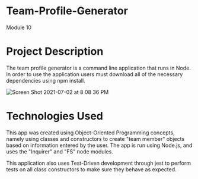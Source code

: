 # Team-Profile-Generator

Module 10

# Project Description

The team profile generator is a command line application that runs in Node. In order to use the application users must download all of the necessary dependencies using npm install.

![Screen Shot 2021-07-02 at 8 08 36 PM](https://user-images.githubusercontent.com/45837879/124341460-6cea1680-db71-11eb-841c-606d830188be.png)

# Technologies Used

This app was created using Object-Oriented Programming concepts, namely using classes and constructors to create "team member" objects based on information entered by the user. The app is run using Node.js, and uses the "Inquirer" and "FS" node modules.

This application also uses Test-Driven development through jest to perform tests on all class constructors to make sure they behave as expected.
